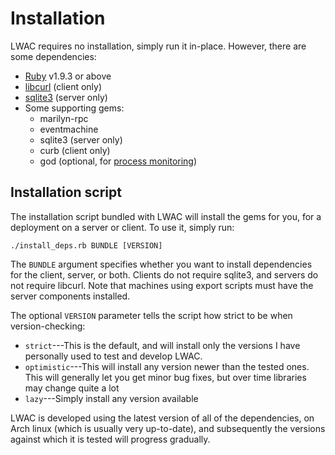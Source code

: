Installation
============
LWAC requires no installation, simply run it in-place.  However, there are some dependencies:

 * [Ruby](http://www.ruby-lang.org/en/) v1.9.3 or above
 * [libcurl](http://curl.haxx.se/libcurl/) (client only)
 * [sqlite3](http://www.sqlite.org/) (server only)
 * Some supporting gems:
   * marilyn-rpc
   * eventmachine
   * sqlite3 (server only)
   * curb (client only)
   * god (optional, for [process monitoring](monitoring.html))

Installation script
-------------------
The installation script bundled with LWAC will install the gems for you, for a deployment on a server or client.  To use it, simply run:

    ./install_deps.rb BUNDLE [VERSION]

The `BUNDLE` argument specifies whether you want to install dependencies for the client, server, or both.  Clients do not require sqlite3, and servers do not require libcurl.  Note that machines using export scripts must have the server components installed.

The optional `VERSION` parameter tells the script how strict to be when version-checking:

  * `strict`---This is the default, and will install only the versions I have personally used to test and develop LWAC.
  * `optimistic`---This will install any version newer than the tested ones.  This will generally let you get minor bug fixes, but over time libraries may change quite a lot
  * `lazy`---Simply install any version available

LWAC is developed using the latest version of all of the dependencies, on Arch linux (which is usually very up-to-date), and subsequently the versions against which it is tested will progress gradually.
